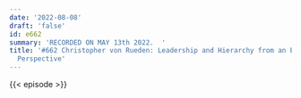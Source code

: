 ```yaml
---
date: '2022-08-08'
draft: 'false'
id: e662
summary: 'RECORDED ON MAY 13th 2022.  '
title: '#662 Christopher von Rueden: Leadership and Hierarchy from an Evolutionary
  Perspective'
---
```

{{< episode >}}
